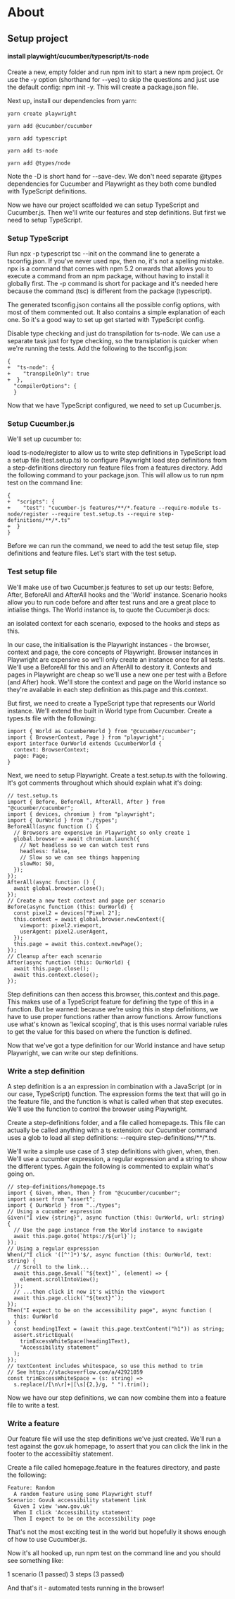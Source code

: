 # About
## Setup project
#### install playwight/cucumber/typescript/ts-node
Create a new, empty folder and run npm init to start a new npm project. Or use the -y option (shorthand for --yes) to skip the questions and just use the default config: npm init -y. This will create a package.json file.

Next up, install our dependencies from yarn:
```
yarn create playwright

yarn add @cucumber/cucumber

yarn add typescript

yarn add ts-node

yarn add @types/node
```
Note the -D is short hand for --save-dev. We don't need separate @types dependencies for Cucumber and Playwright as they both come bundled with TypeScript definitions.

Now we have our project scaffolded we can setup TypeScript and Cucumber.js. Then we'll write our features and step definitions. But first we need to setup TypeScript.

### Setup TypeScript

Run npx -p typescript tsc --init on the command line to generate a tsconfig.json. If you've never used npx, then no, it's not a spelling mistake. npx is a command that comes with npm 5.2 onwards that allows you to execute a command from an npm package, without having to install it globally first. The -p command is short for package and it's needed here because the command (tsc) is different from the package (typescript).

The generated tsconfig.json contains all the possible config options, with most of them commented out. It also contains a simple explanation of each one. So it's a good way to set up get started with TypeScript config.

Disable type checking and just do transpilation for ts-node. We can use a separate task just for type checking, so the transiplation is quicker when we're running the tests. Add the following to the tsconfig.json:
```
{
+  "ts-node": {
+    "transpileOnly": true
+  },
  "compilerOptions": {
  }
```
Now that we have TypeScript configured, we need to set up Cucumber.js.

### Setup Cucumber.js
We'll set up cucumber to:

load ts-node/register to allow us to write step definitions in TypeScript
load a setup file (test.setup.ts) to configure Playwright
load step definitions from a step-definitions directory
run feature files from a features directory.
Add the following command to your package.json. This will allow us to run npm test on the command line:
```
{
+  "scripts": {
+    "test": "cucumber-js features/**/*.feature --require-module ts-node/register --require test.setup.ts --require step-definitions/**/*.ts"
+  }
}
```
Before we can run the command, we need to add the test setup file, step definitions and feature files. Let's start with the test setup.

### Test setup file
We'll make use of two Cucumber.js features to set up our tests: Before, After, BeforeAll and AfterAll hooks and the 'World' instance. Scenario hooks allow you to run code before and after test runs and are a great place to intialise things. The World instance is, to quote the Cucumber.js docs:

an isolated context for each scenario, exposed to the hooks and steps as this.

In our case, the initialisation is the Playwright instances - the browser, context and page, the core concepts of Playwright. Browser instances in Playwright are expensive so we'll only create an instance once for all tests. We'll use a BeforeAll for this and an AfterAll to destory it. Contexts and pages in Playwright are cheap so we'll use a new one per test with a Before (and After) hook. We'll store the context and page on the World instance so they're available in each step definition as this.page and this.context.

But first, we need to create a TypeScript type that represents our World instance. We'll extend the built in World type from Cucumber. Create a types.ts file with the following:
```
import { World as CucumberWorld } from "@cucumber/cucumber";
import { BrowserContext, Page } from "playwright";
export interface OurWorld extends CucumberWorld {
  context: BrowserContext;
  page: Page;
}
```
Next, we need to setup Playwright. Create a test.setup.ts with the following. It's got comments throughout which should explain what it's doing:
```
// test.setup.ts
import { Before, BeforeAll, AfterAll, After } from "@cucumber/cucumber";
import { devices, chromium } from "playwright";
import { OurWorld } from "./types";
BeforeAll(async function () {
  // Browsers are expensive in Playwright so only create 1
  global.browser = await chromium.launch({
    // Not headless so we can watch test runs
    headless: false,
    // Slow so we can see things happening
    slowMo: 50,
  });
});
AfterAll(async function () {
  await global.browser.close();
});
// Create a new test context and page per scenario
Before(async function (this: OurWorld) {
  const pixel2 = devices["Pixel 2"];
  this.context = await global.browser.newContext({
    viewport: pixel2.viewport,
    userAgent: pixel2.userAgent,
  });
  this.page = await this.context.newPage();
});
// Cleanup after each scenario
After(async function (this: OurWorld) {
  await this.page.close();
  await this.context.close();
});
```
Step definitions can then access this.browser, this.context and this.page. This makes use of a TypeScript feature for defining the type of this in a function. But be warned: because we're using this in step definitions, we have to use proper functions rather than arrow functions. Arrow functions use what's known as 'lexical scoping', that is this uses normal variable rules to get the value for this based on where the function is defined.

Now that we've got a type definition for our World instance and have setup Playwright, we can write our step definitions.

### Write a step definition
A step definition is a an expression in combination with a JavaScript (or in our case, TypeScript) function. The expression forms the text that will go in the feature file, and the function is what is called when that step executes. We'll use the function to control the browser using Playwright.

Create a step-definitions folder, and a file called homepage.ts. This file can actually be called anything with a ts extension: our Cucumber command uses a glob to load all step definitions: --require step-definitions/**/*.ts.

We'll write a simple use case of 3 step definitions with given, when, then. We'll use a cucumber expression, a regular expression and a string to show the different types. Again the following is commented to explain what's going on.
```
// step-definitions/homepage.ts
import { Given, When, Then } from "@cucumber/cucumber";
import assert from "assert";
import { OurWorld } from "../types";
// Using a cucumber expression
Given("I view {string}", async function (this: OurWorld, url: string) {
  // Use the page instance from the World instance to navigate
  await this.page.goto(`https://${url}`);
});
// Using a regular expression
When(/^I click '([^']*)'$/, async function (this: OurWorld, text: string) {
  // Scroll to the link...
  await this.page.$eval(`"${text}"`, (element) => {
    element.scrollIntoView();
  });
  // ...then click it now it's within the viewport
  await this.page.click(`"${text}"`);
});
Then("I expect to be on the accessibility page", async function (
  this: OurWorld
) {
  const heading1Text = (await this.page.textContent("h1")) as string;
  assert.strictEqual(
    trimExcessWhiteSpace(heading1Text),
    "Accessibility statement"
  );
});
// textContent includes whitespace, so use this method to trim
// See https://stackoverflow.com/a/42921059
const trimExcessWhiteSpace = (s: string) =>
  s.replace(/[\n\r]+|[\s]{2,}/g, " ").trim();
```
Now we have our step definitions, we can now combine them into a feature file to write a test.

### Write a feature
Our feature file will use the step definitions we've just created. We'll run a test against the gov.uk homepage, to assert that you can click the link in the footer to the accessibiltiy statement.

Create a file called homepage.feature in the features directory, and paste the following:
```
Feature: Random
  A random feature using some Playwright stuff
Scenario: Govuk accessibility statement link
  Given I view 'www.gov.uk'
  When I click 'Accessibility statement'
  Then I expect to be on the accessibility page
```
That's not the most exciting test in the world but hopefully it shows enough of how to use Cucumber.js.

Now it's all hooked up, run npm test on the command line and you should see something like:

1 scenario (1 passed) 3 steps (3 passed)

And that's it - automated tests running in the browser!

